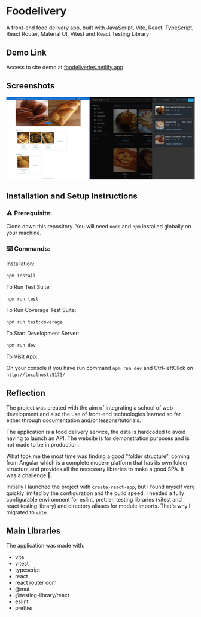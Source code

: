 # Foodelivery

A front-end food delivery app, built with JavaScript, Vite, React, TypeScript, React Router, Material UI, Vitest and React Testing Library

## Demo Link

Access to site demo at [foodeliveries.netlify.app](https://foodeliveries.netlify.app/)

## Screenshots

![home and cart page](./screenshots/home_and_cart_pages.jpg)

## Installation and Setup Instructions

### ⚠️ Prerequisite:

Clone down this repository. You will need `node` and `npm` installed globally on your machine.

### ⌨️ Commands:

Installation:

`npm install`

To Run Test Suite:

`npm run test`

To Run Coverage Test Suite:

`npm run test:coverage`

To Start Development Server:

`npm run dev`

To Visit App:

On your console if you have run command `npm run dev` and Ctrl-leftClick on `http://localhost:5173/`

## Reflection

The project was created with the aim of integrating a school of web development and also the use of front-end technologies learned so far either through documentation and/or lessons/tutorials.

The application is a food delivery service, the data is hardcoded to avoid having to launch an API. The website is for demonstration purposes and is not made to be in production.

What took me the most time was finding a good "folder structure", coming from Angular which is a complete modern platform that has its own folder structure and provides all the necessary libraries to make a good SPA. It was a challenge 🥲.

Initially I launched the project with `create-react-app`, but I found myself very quickly limited by the configuration and the build speed. I needed a fully configurable environment for eslint, prettier, testing libraries (vitest and react testing library) and directory aliases for module imports. That's why I migrated to `vite`.

## Main Libraries

The application was made with:

- vite
- vitest
- typescript
- react
- react router dom
- @mui
- @testing-library/react
- eslint
- prettier
